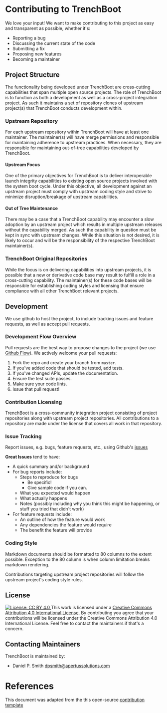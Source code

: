 # Contributing to TrenchBoot

We love your input! We want to make contributing to this project as easy and
transparent as possible, whether it's:

- Reporting a bug
- Discussing the current state of the code
- Submitting a fix
- Proposing new features
- Becoming a maintainer

## Project Structure

The functionality being developed under TrenchBoot are cross-cutting
capabilities that span multiple open source projects.  The role of TrenchBoot
is to function as both a development as well as a cross-project integration
project. As such it maintains a set of repository clones of upstream
project(s) that TrenchBoot conducts development within.

### Upstream Repository

For each upstream repository within TrenchBoot will have at least one
maintainer. The maintainer(s) will have merge permissions and responsible for
maintaining adherence to upstream practices. When necessary, they are
responsible for maintaining out-of-tree capabilities developed by TrenchBoot.

#### Upstream Focus

One of the primary objectives for TrenchBoot is to deliver interoperable launch
integrity capabilities to existing open source projects involved with the
system boot cycle. Under this objective, all development against an upstream
project must comply with upstream coding style and strive to minimize
disruption/breakage of upstream capabilities.

#### Out of Tree Maintenance

There may be a case that a TrenchBoot capability may encounter a slow adoption
by an upstream project which results in multiple upstream releases without the
capability merged. As such the capability in question must be kept in sync with
upstream changes. While this situation is not desired, it is likely to occur
and will be the responsibility of the respective TrenchBoot maintainer(s).

### TrenchBoot Original Repositories

While the focus is on delivering capabilities into upstream projects, it is
possible that a new or derivative code base may result to fulfill a role in a
cross-cutting capability. The maintainer(s) for these code bases will be
responsible for establishing coding styles and licensing that ensure compliance
with all other TrenchBoot relevant projects.

## Development

We use github to host the project, to include tracking issues and feature
requests, as well as accept pull requests.

### Development Flow Overview

Pull requests are the best way to propose changes to the project (we use
[Github Flow](https://guides.github.com/introduction/flow/index.html)). We
actively welcome your pull requests:

1. Fork the repo and create your branch from `master`.
2. If you've added code that should be tested, add tests.
3. If you've changed APIs, update the documentation.
4. Ensure the test suite passes.
5. Make sure your code lints.
6. Issue that pull request!

### Contribution Licensing

TrenchBoot is a cross-community integration project consisting of project
repositories along with upstream project repositories. All contributions to a
repository are made under the license that covers all work in that repository.

### Issue Tracking

Report issues, e.g. bugs, feature requests, etc., using Github's
[issues](https://github.com/briandk/transcriptase-atom/issues)

**Great Issues** tend to have:

- A quick summary and/or background
- For bug reports include:
    + Steps to reproduce for bugs
        - Be specific!
        - Give sample code if you can.
    + What you expected would happen
    + What actually happens
    + Notes (possibly including why you think this might be happening, or stuff
    you tried that didn't work)
- For feature requests include:
    + An outline of how the feature would work
    + Any dependencies the feature would require
    + The benefit the feature will provide

### Coding Style

Markdown documents should be formatted to 80 columns to the extent possible.
Exception to the 80 column is when column limitation breaks markdown rendering.

Contributions targeting upstream project repositories will follow the upstream
project's coding style rules.

## License

[![License: CC BY 4.0](https://i.creativecommons.org/l/by/4.0/88x31.png)
](https://creativecommons.org/licenses/by/4.0/) This work is licensed under a
[Creative Commons Attribution 4.0 International
License](http://creativecommons.org/licenses/by/4.0/).  By contributing you
agree that your contributions will be licensed under the Creative Commons
Attribution 4.0 International License. Feel free to contact the maintainers if
that's a concern.

## Contacting Maintainers

TrenchBoot is maintained by:
- Daniel P. Smith <dpsmith@apertussolutions.com>

# References

This document was adapted from the this open-source [contribution
template](https://gist.github.com/briandk/3d2e8b3ec8daf5a27a62/)
